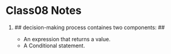 # **Class08 Notes** #

<ol>

<li> ## decision-making process containes two components: ## </li>

- An expression that returns a value.
- A Conditional statement.








</ol>



